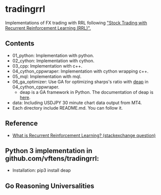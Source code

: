 # tradingrrl
Implementations of FX trading with RRL following ["Stock Trading with Recurrent Reinforcement Learning (RRL)".](http://cs229.stanford.edu/proj2006/Molina-StockTradingWithRecurrentReinforcementLearning.pdf)

## Contents
- 01_python:  Implementation with python.
- 02_cython:  Implementation with cython.
- 03_cpp:  Implementation with c++.
- 04_cython_cppwraper:  Implementation with cython wrapping c++.
- 05_mql:  Implementation with mql.
- 06_ga_optimizer:  Use GA for optimizing sharps's ratio with [deap](https://github.com/DEAP/deap) in 04_cython_cppwraper.
  - deap is a GA framework in Python. The documentation of deap is [here](https://deap.readthedocs.io/en/master/).
- data:  Including USDJPY 30 minute chart data output from MT4.
- Each directory include README.md. You can follow it.

## Reference
- [What is Recurrent Reinforcement Learning?  (stackexchange question)]( http://stats.stackexchange.com/questions/57244/what-is-recurrent-reinforcement-learning)

## Python 3 implementation in github.com/vftens/tradingrrl:
- Installation:
pip3 install deap

## Go Reasoning Universalities